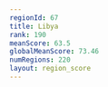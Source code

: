 ```yaml
---
regionId: 67
title: Libya
rank: 190
meanScore: 63.5
globalMeanScore: 73.46
numRegions: 220
layout: region_score
---
```

